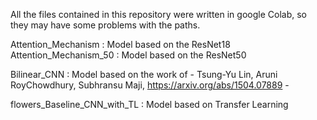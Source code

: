 All the files contained in this repository were written in google Colab, so they may have some problems with the paths.

Attention_Mechanism : Model based on the ResNet18
Attention_Mechanism_50 : Model based on the ResNet50

Bilinear_CNN : Model based on the work of - Tsung-Yu Lin, Aruni RoyChowdhury, Subhransu Maji, https://arxiv.org/abs/1504.07889 -

flowers_Baseline_CNN_with_TL : Model based on Transfer Learning 

